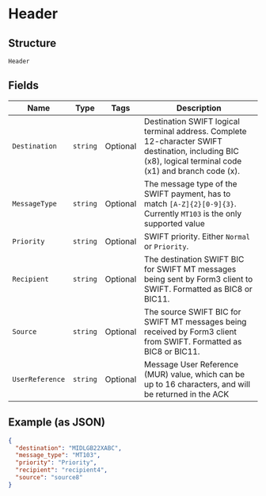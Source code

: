 
# Header

## Structure

`Header`

## Fields

| Name | Type | Tags | Description |
|  --- | --- | --- | --- |
| `Destination` | `string` | Optional | Destination SWIFT logical terminal address. Complete 12-character SWIFT destination, including BIC (x8), logical terminal code (x1) and branch code (x). |
| `MessageType` | `string` | Optional | The message type of the SWIFT payment, has to match `[A-Z]{2}[0-9]{3}`. Currently `MT103` is the only supported value |
| `Priority` | `string` | Optional | SWIFT priority. Either `Normal` or `Priority`. |
| `Recipient` | `string` | Optional | The destination SWIFT BIC for SWIFT MT messages being sent by Form3 client to SWIFT. Formatted as BIC8 or BIC11. |
| `Source` | `string` | Optional | The source SWIFT BIC for SWIFT MT messages being received by Form3 client from SWIFT. Formatted as BIC8 or BIC11. |
| `UserReference` | `string` | Optional | Message User Reference (MUR) value, which can be up to 16 characters, and will be returned in the ACK |

## Example (as JSON)

```json
{
  "destination": "MIDLGB22XABC",
  "message_type": "MT103",
  "priority": "Priority",
  "recipient": "recipient4",
  "source": "source8"
}
```

